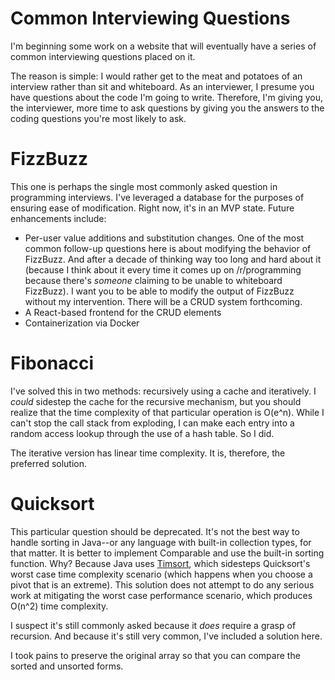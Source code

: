 # Common Interviewing Questions

I'm beginning some work on a website that will eventually have a series of common interviewing questions placed on it.  

The reason is simple: I would rather get to the meat and potatoes of an interview rather than sit and whiteboard.  As an interviewer, I presume you have questions about the code I'm going to write.  Therefore, I'm giving you, the interviewer, more time to ask questions by giving you the answers to the coding questions you're most likely to ask.

# FizzBuzz

This one is perhaps the single most commonly asked question in programming interviews.  I've leveraged a database for the purposes of ensuring ease of modification.  Right now, it's in an MVP state.  Future enhancements include:

* Per-user value additions and substitution changes.  One of the most common follow-up questions here is about modifying the behavior of FizzBuzz.  And after a decade of thinking way too long and hard about it (because I think about it every time it comes up on /r/programming because there's *someone* claiming to be unable to whiteboard FizzBuzz).  I want you to be able to modify the output of FizzBuzz without my intervention.  There will be a CRUD system forthcoming.
* A React-based frontend for the CRUD elements
* Containerization via Docker

# Fibonacci

I've solved this in two methods: recursively using a cache and iteratively.  I *could* sidestep the cache for the recursive mechanism, but you should realize that the time complexity of that particular operation is O(e^n).  While I can't stop the call stack from exploding, I can make each entry into a random access lookup through the use of a hash table.  So I did.

The iterative version has linear time complexity.  It is, therefore, the preferred solution.

# Quicksort

This particular question should be deprecated.  It's not the best way to handle sorting in Java--or any language with built-in collection types, for that matter.  It is better to implement Comparable and use the built-in sorting function.  Why?  Because Java uses [Timsort](https://en.wikipedia.org/wiki/Timsort), which sidesteps Quicksort's worst case time complexity scenario (which happens when you choose a pivot that is an extreme).  This solution does not attempt to do any serious work at mitigating the worst case performance scenario, which produces O(n^2) time complexity.  

I suspect it's still commonly asked because it *does* require a grasp of recursion.  And because it's still very common, I've included a solution here.

I took pains to preserve the original array so that you can compare the sorted and unsorted forms.  